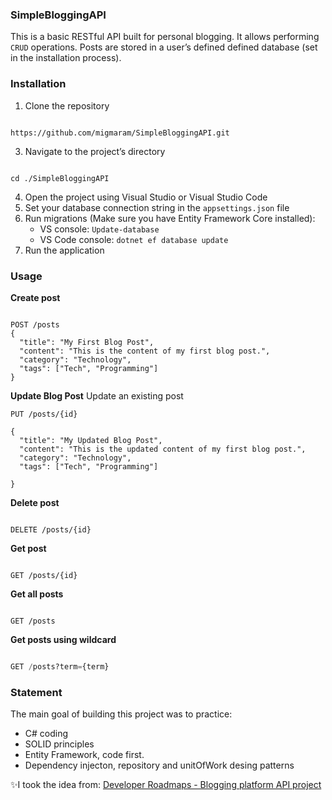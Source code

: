 ### SimpleBloggingAPI

This is a basic RESTful API built for personal blogging. It allows performing `CRUD` operations. Posts are stored in a user’s defined defined database (set in the installation process).

### Installation

1. Clone the repository
```

https://github.com/migmaram/SimpleBloggingAPI.git
```
3. Navigate to the project’s directory
```

cd ./SimpleBloggingAPI
``` 
4. Open the project using Visual Studio or Visual Studio Code
5. Set your database connection string in the `appsettings.json` file
6. Run migrations (Make sure you have Entity Framework Core installed):
    - VS console: `Update-database`
    - VS Code console: `dotnet ef database update`
7. Run the application

### Usage

**Create post**
```

POST /posts
{
  "title": "My First Blog Post",
  "content": "This is the content of my first blog post.",
  "category": "Technology",
  "tags": ["Tech", "Programming"]
}
```

**Update Blog Post**
Update an existing  post
```
PUT /posts/{id}

{
  "title": "My Updated Blog Post",
  "content": "This is the updated content of my first blog post.",
  "category": "Technology",
  "tags": ["Tech", "Programming"]

}
```

**Delete post**
```

DELETE /posts/{id}
```

**Get post**
```

GET /posts/{id}
```

**Get all posts**
```

GET /posts
```

**Get posts using wildcard**
```sql

GET /posts?term={term}
```
### Statement

The main goal of building this project was to practice:
- C# coding
- SOLID principles
- Entity Framework, code first.
- Dependency injecton, repository and unitOfWork desing patterns

✨I took the idea from: [Developer Roadmaps - Blogging platform API project](https://roadmap.sh/projects/blogging-platform-api)
